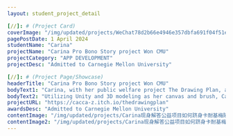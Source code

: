 ```yaml
---
layout: student_project_detail

[//]: # (Project Card)
coverImage: "/img/updated/projects/WeChat78d2b66e4946e357dbfa691f04f51eae.jpg"
pagePostDate: 1 April 2024
studentName: "Carina"
projectName: "Carina Pro Bono Story project Won CMU"
projectCategory: "APP DEVELOPMENT"
projectDesc: "Admitted to Carnegie Mellon University"

[//]: # (Project Page/Showcase)
headerTitle: "Carina Pro Bono Story project Won CMU"
bodyText1: "Carina, with her public welfare project The Drawing Plan, an application centered on art therapy aimed at assisting children's mental health, successfully garnered the attention of Carnegie Mellon University."
bodyText2: "Utilizing Unity and 3D modeling as her canvas and brush, Carina faced challenges from the outset: How to design an application that is both therapeutically effective and easy to use for children with special needs? From concept to reality, she gradually transformed The Drawing Plan into existence."
projectURL: "https://cacca-z.itch.io/thedrawingplan"
awardsDesc: "Admitted to Carnegie Mellon University"
contentImage: "/img/updated/projects/Carina现身解答公益项目如何跻身卡耐基梅隆_3_Coding_Minds_Academy_来自小红书网页版.jpg"
contentImage2: "/img/updated/projects/Carina现身解答公益项目如何跻身卡耐基梅隆_3_Coding_Minds_Academy_来自小红书网页版.jpg"
---
```

